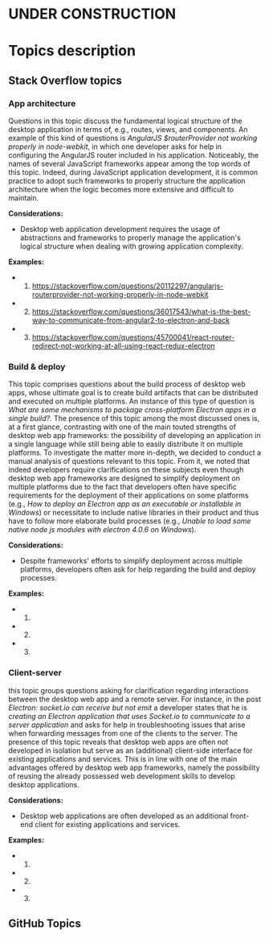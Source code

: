 # UNDER CONSTRUCTION

# Topics description

## Stack Overflow topics

### App architecture

Questions in this topic discuss the fundamental logical structure of the desktop application in terms of, e.g., routes, views, and components. An example of this kind of questions is *AngularJS $routerProvider not working properly in node-webkit*, in which one developer asks for help in configuring the AngularJS router included in his application. Noticeably, the names of several JavaScript frameworks appear among the top words of this topic. Indeed, during JavaScript application development, it is common practice to adopt such frameworks to properly structure the application architecture when the logic becomes more extensive and difficult to maintain.

**Considerations:**
  * Desktop web application development requires the usage of abstractions and frameworks to properly manage the application's logical structure when dealing with growing application complexity.

**Examples:**
  * 1) https://stackoverflow.com/questions/20112297/angularjs-routerprovider-not-working-properly-in-node-webkit
  * 2) https://stackoverflow.com/questions/36017543/what-is-the-best-way-to-communicate-from-angular2-to-electron-and-back
  * 3) https://stackoverflow.com/questions/45700041/react-router-redirect-not-working-at-all-using-react-redux-electron


### Build & deploy

This topic comprises questions about the build process of desktop web apps, whose ultimate goal is to create build artifacts that can be distributed and executed on multiple platforms. An instance of this type of question is *What are some mechanisms to package cross-platform Electron apps in a single build?*. The presence of this topic among the most discussed ones is, at a first glance, contrasting with one of the main touted strengths of desktop web app frameworks: the possibility of developing an application in a single language while still being able to easily distribute it on multiple platforms. To investigate the matter more in-depth, we decided to conduct a manual analysis of questions relevant to this topic. From it, we noted that indeed developers require clarifications on these subjects even though desktop web app frameworks are designed to simplify deployment on multiple platforms due to the fact that developers often have specific requirements for the deployment of their applications on some platforms (e.g., *How to deploy an Electron app as an executable or installable in Windows*) or necessitate to include native libraries in their product and thus have to follow more elaborate build processes (e.g., *Unable to load some native node js modules with electron 4.0.6 on Windows*). 

**Considerations:**
  * Despite frameworks' efforts to simplify deployment across multiple platforms, developers often ask for help regarding the build and deploy processes.
	
 **Examples:**
  * 1)
  * 2)
  * 3)

### Client-server

this topic groups questions asking for clarification regarding interactions between the desktop web app and a remote server. For instance, in the post *Electron: socket.io can receive but not emit* a developer states that he is *creating an Electron application that uses Socket.io to communicate to a server application* and asks for help in troubleshooting issues that arise when forwarding messages from one of the clients to the server. The presence of this topic reveals that desktop web apps are often not developed in isolation but serve as an (additional) client-side interface for existing applications and services. This is in line with one of the main advantages offered by desktop web app frameworks, namely the possibility of reusing the already possessed web development skills to develop desktop applications. 

**Considerations:**
 * Desktop web applications are often developed as an additional front-end client for existing applications and services.

**Examples:**
  * 1)
  * 2)
  * 3)
  
  
## GitHub Topics
